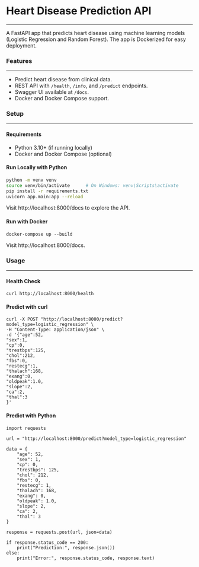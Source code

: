 # Heart Disease Prediction API
---
A FastAPI app that predicts heart disease using machine learning models (Logistic Regression and Random Forest). The app is Dockerized for easy deployment.
### Features
---
- Predict heart disease from clinical data.
- REST API with `/health`, `/info`, and `/predict` endpoints.
- Swagger UI available at `/docs`.
- Docker and Docker Compose support.
### Setup
---
#### Requirements
- Python 3.10+ (if running locally)
- Docker and Docker Compose (optional)
#### Run Locally with Python
```bash
python -m venv venv
source venv/bin/activate      # On Windows: venv\Scripts\activate
pip install -r requirements.txt
uvicorn app.main:app --reload
```
Visit http://localhost:8000/docs to explore the API.
#### Run with Docker
```
docker-compose up --build
```
Visit http://localhost:8000/docs.
### Usage
---
#### Health Check
```
curl http://localhost:8000/health
```
#### Predict with curl
```
curl -X POST "http://localhost:8000/predict?model_type=logistic_regression" \
-H "Content-Type: application/json" \
-d '{"age":52,
"sex":1,
"cp":0,
"trestbps":125,
"chol":212,
"fbs":0,
"restecg":1,
"thalach":168,
"exang":0,
"oldpeak":1.0,
"slope":2,
"ca":2,
"thal":3
}'
```
#### Predict with Python
```
import requests

url = "http://localhost:8000/predict?model_type=logistic_regression"

data = {
    "age": 52,
    "sex": 1,
    "cp": 0,
    "trestbps": 125,
    "chol": 212,
    "fbs": 0,
    "restecg": 1,
    "thalach": 168,
    "exang": 0,
    "oldpeak": 1.0,
    "slope": 2,
    "ca": 2,
    "thal": 3
}

response = requests.post(url, json=data)

if response.status_code == 200:
    print("Prediction:", response.json())
else:
    print("Error:", response.status_code, response.text)
```

